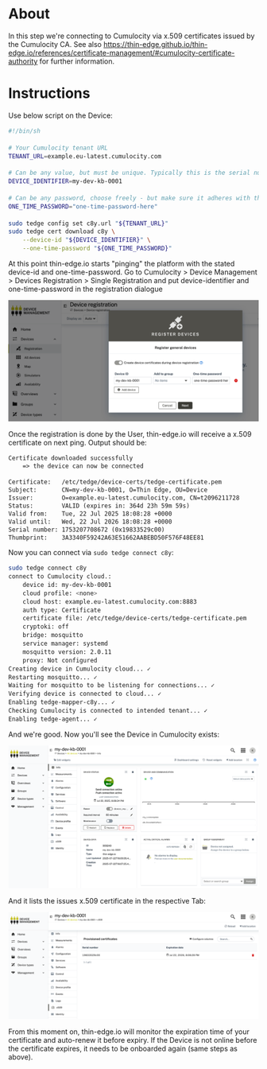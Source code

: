 # About

In this step we're connecting to Cumulocity via x.509 certificates issued by the Cumulocity CA. See also https://thin-edge.github.io/thin-edge.io/references/certificate-management/#cumulocity-certificate-authority for further information.

# Instructions

Use below script on the Device:

```sh
#!/bin/sh

# Your Cumulocity tenant URL
TENANT_URL=example.eu-latest.cumulocity.com

# Can be any value, but must be unique. Typically this is the serial number my-of your hardware
DEVICE_IDENTIFIER=my-dev-kb-0001

# Can be any password, choose freely - but make sure it adheres with the password policy of Cumulocity
ONE_TIME_PASSWORD="one-time-password-here"

sudo tedge config set c8y.url "${TENANT_URL}"
sudo tedge cert download c8y \
    --device-id "${DEVICE_IDENTIFIER}" \
    --one-time-password "${ONE_TIME_PASSWORD}"
```

At this point thin-edge.io starts "pinging" the platform with the stated device-id and one-time-password. Go to Cumulocity > Device Management > Devices Registration > Single Registration and put device-identifier and one-time-password in the registration dialogue

![device registration](./imgs/device-registration.png)

Once the registration is done by the User, thin-edge.io will receive a x.509 certificate on next ping. Output should be:

```
Certificate downloaded successfully
    => the device can now be connected

Certificate:   /etc/tedge/device-certs/tedge-certificate.pem
Subject:       CN=my-dev-kb-0001, O=Thin Edge, OU=Device
Issuer:        O=example.eu-latest.cumulocity.com, CN=t2096211728
Status:        VALID (expires in: 364d 23h 59m 59s)
Valid from:    Tue, 22 Jul 2025 18:08:28 +0000
Valid until:   Wed, 22 Jul 2026 18:08:28 +0000
Serial number: 1753207708672 (0x19833529c00)
Thumbprint:    3A3340F59242A63E51662AABEBD50F576F48EE81
```

Now you can connect via `sudo tedge connect c8y`:

```sh
sudo tedge connect c8y
connect to Cumulocity cloud.:
	device id: my-dev-kb-0001
	cloud profile: <none>
	cloud host: example.eu-latest.cumulocity.com:8883
	auth type: Certificate
	certificate file: /etc/tedge/device-certs/tedge-certificate.pem
	cryptoki: off
	bridge: mosquitto
	service manager: systemd
	mosquitto version: 2.0.11
	proxy: Not configured
Creating device in Cumulocity cloud... ✓
Restarting mosquitto... ✓
Waiting for mosquitto to be listening for connections... ✓
Verifying device is connected to cloud... ✓
Enabling tedge-mapper-c8y... ✓
Checking Cumulocity is connected to intended tenant... ✓
Enabling tedge-agent... ✓
```

And we're good. Now you'll see the Device in Cumulocity exists:

![device registration](./imgs/device-registered.png)

And it lists the issues x.509 certificate in the respective Tab:

![device registration](./imgs/x509-certificate.png)

From this moment on, thin-edge.io will monitor the expiration time of your certificate and auto-renew it before expiry. If the Device is not online before the certificate expires, it needs to be onboarded again (same steps as above). 
